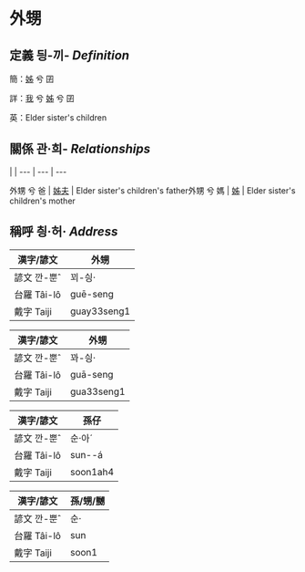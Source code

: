 # 外甥
## 定義 딍-끼- _Definition_
簡：[姊](member5.md) 兮 囝

詳：[我](member1.md) 兮 [姊](member5.md) 兮 囝

英：Elder sister's children

## 關係 관·희- _Relationships_

 | | 
--- | --- | --- 


外甥 兮 爸 | [姊夫](member23.md) | Elder sister's children's father外甥 兮 媽 | [姊](member5.md) | Elder sister's children's mother

## 稱呼 칑·허· _Address_

漢字/諺文 | 外甥
--- | ---
諺文 깐-뿐ˆ | 꾀-싕·
台羅 Tâi-lô | guē-seng
戴字 Taiji | guay33seng1


漢字/諺文 | 外甥
--- | ---
諺文 깐-뿐ˆ | 꽈-싕·
台羅 Tâi-lô | guā-seng
戴字 Taiji | gua33seng1


漢字/諺文 | 孫仔
--- | ---
諺文 깐-뿐ˆ | 순·아ˊ
台羅 Tâi-lô | sun--á
戴字 Taiji | soon1ah4


漢字/諺文 | 孫/甥/嬲
--- | ---
諺文 깐-뿐ˆ | 순·
台羅 Tâi-lô | sun
戴字 Taiji | soon1


